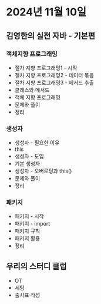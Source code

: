 # 2024년 11월 10일

## 김영한의 실전 자바 - 기본편

### 객체지향 프로그래밍

- 절차 지향 프로그래밍1 - 시작
- 절차 지향 프로그래밍2 - 데이터 묶음
- 절차 지향 프로그래밍3 - 메서드 추출
- 클래스와 메서드
- 객체 지향 프로그래밍
- 문제와 풀이
- 정리

### 생성자

- 생성자 - 필요한 이유
- this
- 생성자 - 도입
- 기본 생성자
- 생성자 - 오버로딩과 this()
- 문제와 풀이
- 정리

### 패키지

- 패키지 - 시작
- 패키지 - import
- 패키지 규칙
- 패키지 활용
- 정리

## 우리의 스터디 클럽

- OT
- 세팅
- 출사표 작성
